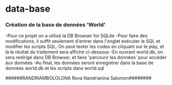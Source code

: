 # data-base
<h3> Création de la base de données 'World' </h3>
-Pour ce projet on a utilisé la DB Browser for SQLite
-Pour faire des modifications, il suffit seulement d'entrer dans l'onglet exécuter le SQL et modifier les scripts SQL. On peut tester les codes en cliquant sur le play, et là le réultat du traitement sera affiché ci-dessous
-En ouvrant world.db, on sera redirigé dans DB Browser, et faire 'parcourir les données' pour accéder aux données
-Au final, les données seront enregistrer dans la base de données world.db et les scripts dans world.sql

######RANDRIAMBOLOLONA Rova Nandrianina Salomon########


